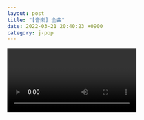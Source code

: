 ```yaml
---
layout: post
title: "[音楽] 全曲"
date: 2022-03-21 20:40:23 +0900
category: j-pop
---
```


<div class="video-container">
    <video id="player" class="video-js vjs-default-skin vjs-big-play-centered" data-json="/public/json/全曲.json"></video>
</div>